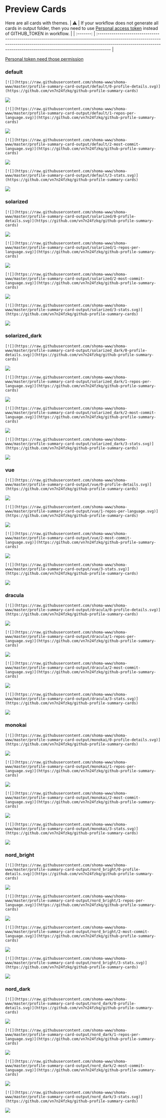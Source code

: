 
# Preview Cards

Here are all cards with themes.
| :warning: | If your workflow does not generate all cards in output folder, then you need to use [Personal access token](https://docs.github.com/en/actions/configuring-and-managing-workflows/creating-and-storing-encrypted-secrets) instead of GITHUB_TOKEN in workflow. |
| :-------: | :------------------------------------------------------------------------------------------------------------------------------------------------------------------------------------------------------------------------------------------------ |

[Personal token need those permission](https://github.com/vn7n24fzkq/github-profile-summary-cards/wiki/Personal-access-token-permissions)


### default


```
[![](https://raw.githubusercontent.com/shoma-www/shoma-www/master/profile-summary-card-output/default/0-profile-details.svg)](https://github.com/vn7n24fzkq/github-profile-summary-cards)
```
![](https://raw.githubusercontent.com/shoma-www/shoma-www/master/profile-summary-card-output/default/0-profile-details.svg)


```
[![](https://raw.githubusercontent.com/shoma-www/shoma-www/master/profile-summary-card-output/default/1-repos-per-language.svg)](https://github.com/vn7n24fzkq/github-profile-summary-cards)
```
![](https://raw.githubusercontent.com/shoma-www/shoma-www/master/profile-summary-card-output/default/1-repos-per-language.svg)


```
[![](https://raw.githubusercontent.com/shoma-www/shoma-www/master/profile-summary-card-output/default/2-most-commit-language.svg)](https://github.com/vn7n24fzkq/github-profile-summary-cards)
```
![](https://raw.githubusercontent.com/shoma-www/shoma-www/master/profile-summary-card-output/default/2-most-commit-language.svg)


```
[![](https://raw.githubusercontent.com/shoma-www/shoma-www/master/profile-summary-card-output/default/3-stats.svg)](https://github.com/vn7n24fzkq/github-profile-summary-cards)
```
![](https://raw.githubusercontent.com/shoma-www/shoma-www/master/profile-summary-card-output/default/3-stats.svg)


### solarized


```
[![](https://raw.githubusercontent.com/shoma-www/shoma-www/master/profile-summary-card-output/solarized/0-profile-details.svg)](https://github.com/vn7n24fzkq/github-profile-summary-cards)
```
![](https://raw.githubusercontent.com/shoma-www/shoma-www/master/profile-summary-card-output/solarized/0-profile-details.svg)


```
[![](https://raw.githubusercontent.com/shoma-www/shoma-www/master/profile-summary-card-output/solarized/1-repos-per-language.svg)](https://github.com/vn7n24fzkq/github-profile-summary-cards)
```
![](https://raw.githubusercontent.com/shoma-www/shoma-www/master/profile-summary-card-output/solarized/1-repos-per-language.svg)


```
[![](https://raw.githubusercontent.com/shoma-www/shoma-www/master/profile-summary-card-output/solarized/2-most-commit-language.svg)](https://github.com/vn7n24fzkq/github-profile-summary-cards)
```
![](https://raw.githubusercontent.com/shoma-www/shoma-www/master/profile-summary-card-output/solarized/2-most-commit-language.svg)


```
[![](https://raw.githubusercontent.com/shoma-www/shoma-www/master/profile-summary-card-output/solarized/3-stats.svg)](https://github.com/vn7n24fzkq/github-profile-summary-cards)
```
![](https://raw.githubusercontent.com/shoma-www/shoma-www/master/profile-summary-card-output/solarized/3-stats.svg)


### solarized_dark


```
[![](https://raw.githubusercontent.com/shoma-www/shoma-www/master/profile-summary-card-output/solarized_dark/0-profile-details.svg)](https://github.com/vn7n24fzkq/github-profile-summary-cards)
```
![](https://raw.githubusercontent.com/shoma-www/shoma-www/master/profile-summary-card-output/solarized_dark/0-profile-details.svg)


```
[![](https://raw.githubusercontent.com/shoma-www/shoma-www/master/profile-summary-card-output/solarized_dark/1-repos-per-language.svg)](https://github.com/vn7n24fzkq/github-profile-summary-cards)
```
![](https://raw.githubusercontent.com/shoma-www/shoma-www/master/profile-summary-card-output/solarized_dark/1-repos-per-language.svg)


```
[![](https://raw.githubusercontent.com/shoma-www/shoma-www/master/profile-summary-card-output/solarized_dark/2-most-commit-language.svg)](https://github.com/vn7n24fzkq/github-profile-summary-cards)
```
![](https://raw.githubusercontent.com/shoma-www/shoma-www/master/profile-summary-card-output/solarized_dark/2-most-commit-language.svg)


```
[![](https://raw.githubusercontent.com/shoma-www/shoma-www/master/profile-summary-card-output/solarized_dark/3-stats.svg)](https://github.com/vn7n24fzkq/github-profile-summary-cards)
```
![](https://raw.githubusercontent.com/shoma-www/shoma-www/master/profile-summary-card-output/solarized_dark/3-stats.svg)


### vue


```
[![](https://raw.githubusercontent.com/shoma-www/shoma-www/master/profile-summary-card-output/vue/0-profile-details.svg)](https://github.com/vn7n24fzkq/github-profile-summary-cards)
```
![](https://raw.githubusercontent.com/shoma-www/shoma-www/master/profile-summary-card-output/vue/0-profile-details.svg)


```
[![](https://raw.githubusercontent.com/shoma-www/shoma-www/master/profile-summary-card-output/vue/1-repos-per-language.svg)](https://github.com/vn7n24fzkq/github-profile-summary-cards)
```
![](https://raw.githubusercontent.com/shoma-www/shoma-www/master/profile-summary-card-output/vue/1-repos-per-language.svg)


```
[![](https://raw.githubusercontent.com/shoma-www/shoma-www/master/profile-summary-card-output/vue/2-most-commit-language.svg)](https://github.com/vn7n24fzkq/github-profile-summary-cards)
```
![](https://raw.githubusercontent.com/shoma-www/shoma-www/master/profile-summary-card-output/vue/2-most-commit-language.svg)


```
[![](https://raw.githubusercontent.com/shoma-www/shoma-www/master/profile-summary-card-output/vue/3-stats.svg)](https://github.com/vn7n24fzkq/github-profile-summary-cards)
```
![](https://raw.githubusercontent.com/shoma-www/shoma-www/master/profile-summary-card-output/vue/3-stats.svg)


### dracula


```
[![](https://raw.githubusercontent.com/shoma-www/shoma-www/master/profile-summary-card-output/dracula/0-profile-details.svg)](https://github.com/vn7n24fzkq/github-profile-summary-cards)
```
![](https://raw.githubusercontent.com/shoma-www/shoma-www/master/profile-summary-card-output/dracula/0-profile-details.svg)


```
[![](https://raw.githubusercontent.com/shoma-www/shoma-www/master/profile-summary-card-output/dracula/1-repos-per-language.svg)](https://github.com/vn7n24fzkq/github-profile-summary-cards)
```
![](https://raw.githubusercontent.com/shoma-www/shoma-www/master/profile-summary-card-output/dracula/1-repos-per-language.svg)


```
[![](https://raw.githubusercontent.com/shoma-www/shoma-www/master/profile-summary-card-output/dracula/2-most-commit-language.svg)](https://github.com/vn7n24fzkq/github-profile-summary-cards)
```
![](https://raw.githubusercontent.com/shoma-www/shoma-www/master/profile-summary-card-output/dracula/2-most-commit-language.svg)


```
[![](https://raw.githubusercontent.com/shoma-www/shoma-www/master/profile-summary-card-output/dracula/3-stats.svg)](https://github.com/vn7n24fzkq/github-profile-summary-cards)
```
![](https://raw.githubusercontent.com/shoma-www/shoma-www/master/profile-summary-card-output/dracula/3-stats.svg)


### monokai


```
[![](https://raw.githubusercontent.com/shoma-www/shoma-www/master/profile-summary-card-output/monokai/0-profile-details.svg)](https://github.com/vn7n24fzkq/github-profile-summary-cards)
```
![](https://raw.githubusercontent.com/shoma-www/shoma-www/master/profile-summary-card-output/monokai/0-profile-details.svg)


```
[![](https://raw.githubusercontent.com/shoma-www/shoma-www/master/profile-summary-card-output/monokai/1-repos-per-language.svg)](https://github.com/vn7n24fzkq/github-profile-summary-cards)
```
![](https://raw.githubusercontent.com/shoma-www/shoma-www/master/profile-summary-card-output/monokai/1-repos-per-language.svg)


```
[![](https://raw.githubusercontent.com/shoma-www/shoma-www/master/profile-summary-card-output/monokai/2-most-commit-language.svg)](https://github.com/vn7n24fzkq/github-profile-summary-cards)
```
![](https://raw.githubusercontent.com/shoma-www/shoma-www/master/profile-summary-card-output/monokai/2-most-commit-language.svg)


```
[![](https://raw.githubusercontent.com/shoma-www/shoma-www/master/profile-summary-card-output/monokai/3-stats.svg)](https://github.com/vn7n24fzkq/github-profile-summary-cards)
```
![](https://raw.githubusercontent.com/shoma-www/shoma-www/master/profile-summary-card-output/monokai/3-stats.svg)


### nord_bright


```
[![](https://raw.githubusercontent.com/shoma-www/shoma-www/master/profile-summary-card-output/nord_bright/0-profile-details.svg)](https://github.com/vn7n24fzkq/github-profile-summary-cards)
```
![](https://raw.githubusercontent.com/shoma-www/shoma-www/master/profile-summary-card-output/nord_bright/0-profile-details.svg)


```
[![](https://raw.githubusercontent.com/shoma-www/shoma-www/master/profile-summary-card-output/nord_bright/1-repos-per-language.svg)](https://github.com/vn7n24fzkq/github-profile-summary-cards)
```
![](https://raw.githubusercontent.com/shoma-www/shoma-www/master/profile-summary-card-output/nord_bright/1-repos-per-language.svg)


```
[![](https://raw.githubusercontent.com/shoma-www/shoma-www/master/profile-summary-card-output/nord_bright/2-most-commit-language.svg)](https://github.com/vn7n24fzkq/github-profile-summary-cards)
```
![](https://raw.githubusercontent.com/shoma-www/shoma-www/master/profile-summary-card-output/nord_bright/2-most-commit-language.svg)


```
[![](https://raw.githubusercontent.com/shoma-www/shoma-www/master/profile-summary-card-output/nord_bright/3-stats.svg)](https://github.com/vn7n24fzkq/github-profile-summary-cards)
```
![](https://raw.githubusercontent.com/shoma-www/shoma-www/master/profile-summary-card-output/nord_bright/3-stats.svg)


### nord_dark


```
[![](https://raw.githubusercontent.com/shoma-www/shoma-www/master/profile-summary-card-output/nord_dark/0-profile-details.svg)](https://github.com/vn7n24fzkq/github-profile-summary-cards)
```
![](https://raw.githubusercontent.com/shoma-www/shoma-www/master/profile-summary-card-output/nord_dark/0-profile-details.svg)


```
[![](https://raw.githubusercontent.com/shoma-www/shoma-www/master/profile-summary-card-output/nord_dark/1-repos-per-language.svg)](https://github.com/vn7n24fzkq/github-profile-summary-cards)
```
![](https://raw.githubusercontent.com/shoma-www/shoma-www/master/profile-summary-card-output/nord_dark/1-repos-per-language.svg)


```
[![](https://raw.githubusercontent.com/shoma-www/shoma-www/master/profile-summary-card-output/nord_dark/2-most-commit-language.svg)](https://github.com/vn7n24fzkq/github-profile-summary-cards)
```
![](https://raw.githubusercontent.com/shoma-www/shoma-www/master/profile-summary-card-output/nord_dark/2-most-commit-language.svg)


```
[![](https://raw.githubusercontent.com/shoma-www/shoma-www/master/profile-summary-card-output/nord_dark/3-stats.svg)](https://github.com/vn7n24fzkq/github-profile-summary-cards)
```
![](https://raw.githubusercontent.com/shoma-www/shoma-www/master/profile-summary-card-output/nord_dark/3-stats.svg)

